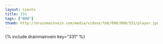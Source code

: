 ```yaml
--- 
layout: sieutv
title: 331
tags: ["000"]
thumb: http://drainmainvein.com/media/videos/tmb/000/000/331/player.jpg
---
```

{% include drainmainvein key="331" %} 
